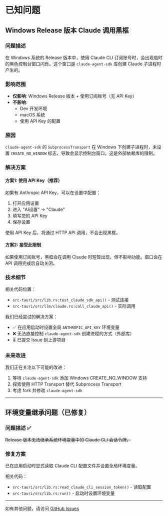 # 已知问题

## Windows Release 版本 Claude 调用黑框

### 问题描述

在 Windows 系统的 Release 版本中，使用 Claude CLI 订阅账号时，会出现临时的黑色控制台窗口闪烁。这个窗口是 `claude-agent-sdk` 库创建 Claude 子进程时产生的。

### 影响范围

- **仅影响**: Windows Release 版本 + 使用订阅账号（无 API Key）
- **不影响**:
  - Dev 开发环境
  - macOS 系统
  - 使用 API Key 的配置

### 原因

`claude-agent-sdk` 的 `SubprocessTransport` 在 Windows 下创建子进程时，未设置 `CREATE_NO_WINDOW` 标志，导致会显示控制台窗口。这是外部依赖库的限制。

### 解决方案

#### 方案1: 使用 API Key（推荐）

如果有 Anthropic API Key，可以在设置中配置：

1. 打开应用设置
2. 进入 "AI设置" → "Claude"
3. 填写您的 API Key
4. 保存设置

使用 API Key 后，将通过 HTTP API 调用，不会出现黑框。

#### 方案2: 接受此限制

如果使用订阅账号，黑框会在调用 Claude 时短暂出现，但不影响功能。窗口会在 API 调用完成后自动关闭。

### 技术细节

相关代码位置：
- `src-tauri/src/lib.rs:test_claude_sdk_api()` - 测试连接
- `src-tauri/src/llm/claude.rs:call_claude_api()` - 实际调用

我们已经尝试的解决方案：
- ✅ 在应用启动时设置全局 `ANTHROPIC_API_KEY` 环境变量
- ❌ 无法直接控制 `claude-agent-sdk` 创建进程的方式（外部库）
- ⏳ 已提交 Issue 到上游项目

### 未来改进

我们正在关注以下可能的改进：
1. 等待 `claude-agent-sdk` 添加 Windows CREATE_NO_WINDOW 支持
2. 探索使用 HTTP Transport 替代 Subprocess Transport
3. 考虑 fork 并修改 `claude-agent-sdk`

---

## 环境变量继承问题（已修复）

### 问题描述 ✅

~~Release 版本无法继承系统环境变量中的 Claude CLI 会话令牌。~~

### 修复方案

已在应用启动时显式读取 Claude CLI 配置文件并设置全局环境变量。

相关代码：
- `src-tauri/src/lib.rs:read_claude_cli_session_token()` - 读取配置
- `src-tauri/src/lib.rs:run()` - 启动时设置环境变量

---

如有其他问题，请访问 [GitHub Issues](https://github.com/your-repo/issues)
